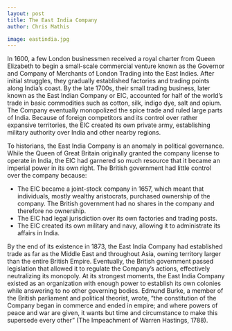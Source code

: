 ```yaml
---
layout: post
title: The East India Company
author: Chris Mathis

image: eastindia.jpg
---
```


In 1600, a few London businessmen received a royal charter from Queen Elizabeth to begin a small-scale commercial venture known as the Governor and Company of Merchants of London Trading into the East Indies. After initial struggles, they gradually established factories and trading points along India’s coast. By the late 1700s, their small trading business, later known as the East Indian Company or EIC, accounted for half of the world’s trade in basic commodities such as cotton, silk, indigo dye, salt and opium. The Company eventually monopolized the spice trade and ruled large parts of India. Because of foreign competitors and its control over rather expansive territories, the EIC created its own private army, establishing military authority over India and other nearby regions.

To historians, the East India Company is an anomaly in political governance.  While the Queen of Great Britain originally granted the company license to operate in India, the EIC had garnered so much resource that it became an imperial power in its own right. The British government had little control over the company because:

*   The EIC became a joint-stock company in 1657, which meant that individuals, mostly wealthy aristocrats, purchased ownership of the company. The British government had no shares in the company and therefore no ownership.
*   The EIC had legal jurisdiction over its own factories and trading posts.
*   The EIC created its own military and navy, allowing it to administrate its affairs in India.

By the end of its existence in 1873, the East India Company had established trade as far as the Middle East and throughout Asia, owning territory larger than the entire British Empire. Eventually, the British government passed legislation that allowed it to regulate the Company’s actions, effectively neutralizing its monopoly. At its strongest moments, the East India Company existed as an organization with enough power to establish its own colonies while answering to no other governing bodies.
Edmund Burke, a member of the British parliament and political theorist, wrote, “the constitution of the Company began in commerce and ended in empire; and where powers of peace and war are given, it wants but time and circumstance to make this supersede every other” (The Impeachment of Warren Hastings, 1788).
